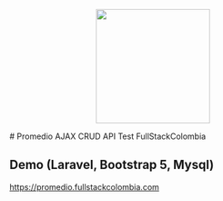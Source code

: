 <p align="center"><a href="https://fullstackcolombia.com" target="_blank"><img src="https://fullstackcolombia.com/lib/images/icon-fss-20.png" width="200"></a></p>
# Promedio AJAX CRUD API Test FullStackColombia

## Demo (Laravel, Bootstrap 5, Mysql)

https://promedio.fullstackcolombia.com
